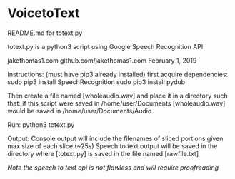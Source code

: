 # VoicetoText

README.md for totext.py

totext.py is a python3 script using Google Speech Recognition API 

jakethomas1.com
github.com/jakethomas1.com
February 1, 2019

Instructions: (must have pip3 already installed)
  first acquire dependencies:
    sudo pip3 install SpeechRecognition
    sudo pip3 install pydub
    
Then create a file named [wholeaudio.wav] and place it in a directory such that: 
  if this script were saved in /home/user/Documents [wholeaudio.wav] would be saved in /home/user/Documents/Audio

Run:
  python3 totext.py

Output:
  Console output will include the filenames of sliced portions given max size of each slice (~25s) 
  Speech to text output will be saved in the directory where [totext.py] is saved in the file named [rawfile.txt]

*Note the speech to text api is not flawless and will require proofreading*

